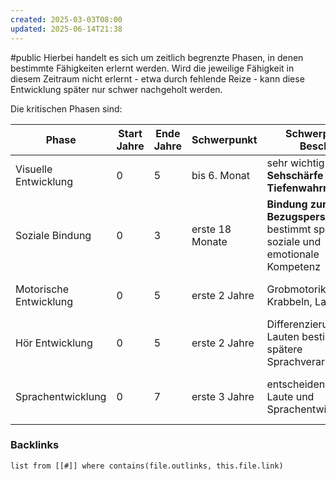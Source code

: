 ```yaml
---
created: 2025-03-03T08:00
updated: 2025-06-14T21:38
---
```

#public
Hierbei handelt es sich um zeitlich begrenzte Phasen, in denen bestimmte Fähigkeiten erlernt werden. Wird die jeweilige Fähigkeit in diesem Zeitraum nicht erlernt - etwa durch fehlende Reize - kann diese Entwicklung später nur schwer nachgeholt werden. 

Die kritischen Phasen sind:

| Phase                  | Start Jahre | Ende Jahre | Schwerpunkt     | Schwerpunkt Beschr.                                                            | Ende comment                   |
| ---------------------- | ----------- | ---------- | --------------- | ------------------------------------------------------------------------------ | ------------------------------ |
| Visuelle Entwicklung   | 0           | 5          | bis 6. Monat    | sehr wichtig für **Sehschärfe** und **Tiefenwahrnehmung**                      |                                |
| Soziale Bindung        | 0           | 3          | erste 18 Monate | **Bindung zur Bezugsperson** bestimmt spätere soziale und emotionale Kompetenz |                                |
| Motorische Entwicklung | 0           | 5          | erste 2 Jahre   | Grobmotorik (Sitzen, Krabbeln, Laufen)                                         | Danach Entwicklung Feinmotorik |
| Hör Entwicklung        | 0           | 5          | erste 2 Jahre   | Differenzierung von Lauten bestimmt spätere Sprachverarbeitung                 |                                |
| Sprachentwicklung      | 0           | 7          | erste 3 Jahre   | entscheidend für Laute und Sprachentwicklung                                   | Danach neue Sprache schwierig  |



### Backlinks
```dataview 
list from [[#]] where contains(file.outlinks, this.file.link)
```

